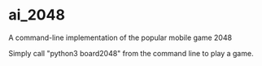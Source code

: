 # ai_2048
A command-line implementation of the popular mobile game 2048

Simply call "python3 board2048" from the command line to play a game.
